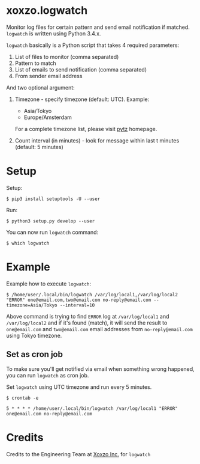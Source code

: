 # xoxzo.logwatch

Monitor log files for certain pattern and send email notification if matched.
`logwatch` is written using Python 3.4.x.

`logwatch` basically is a Python script that takes 4 required parameters:

1. List of files to monitor (comma separated)
2. Pattern to match
3. List of emails to send notification (comma separated)
4. From sender email address

And two optional argument:

1. Timezone - specify timezone (default: UTC). Example:
   - Asia/Tokyo
   - Europe/Amsterdam
   
   For a complete timezone list, please visit [pytz](https://pypi.python.org/pypi/pytz/) homepage.
2. Count interval (in minutes) - look for message within last t minutes
   (default: 5 minutes)

# Setup

Setup:

```
$ pip3 install setuptools -U --user
```

Run:

```
$ python3 setup.py develop --user
```

You can now run `logwatch` command:

```
$ which logwatch
```

# Example

Example how to execute `logwatch`:

```
$ /home/user/.local/bin/logwatch /var/log/local1,/var/log/local2 "ERROR" one@email.com,two@email.com no-reply@email.com --timezone=Asia/Tokyo --interval=10
```

Above command is trying to find `ERROR` log at `/var/log/local1` and
`/var/log/local2` and if it's found (match), it will send the result to
`one@email.com` and `two@email.com` email addresses from `no-reply@email.com`
using Tokyo timezone.

## Set as cron job

To make sure you'll get notified via email when something wrong happened,
you can run `logwatch` as cron job.

Set `logwatch` using UTC timezone and run every 5 minutes.

```
$ crontab -e
```

```
5 * * * * /home/user/.local/bin/logwatch /var/log/local1 "ERROR" one@email.com no-reply@email.com
```

# Credits

Credits to the Engineering Team at <a href="https://info.xoxzo.com/">Xoxzo Inc.</a> for `logwatch`
